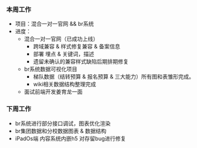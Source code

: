 ### 本周工作
* 项目：混合一对一官网 && br系统
* 进度： 
    * 混合一对一官网（已成功上线）
        * 跨域兼容 & 样式修复兼容 & 备案信息
        * 部署 埋点 & 关键词，描述
        * 遗留未确认的兼容样式缺陷后期排期修复
    * br系统数据可视化项目
        * 梯队数据（结转预算 & 报名预算 & 三大能力）所有图和表雏形完成。
        * wiki相关数据结构整理完成
    * 面试前端开发姜育龙一面
### 下周工作
* br系统进行部分接口调试，图表优化渲染
* br集团数据和分校数据图表 & 数据结构
* iPadOs端 内容系统内嵌h5 对存留bug进行修复







